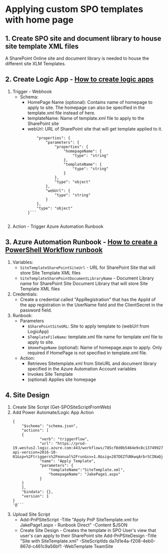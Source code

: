 # Applying custom SPO templates with home page

## 1. Create SPO site and document library to house site template XML files

A SharePoint Online site and document library is needed to house the different site XLM Templates.

## 2. Create Logic App - [How to create logic apps](https://learn.microsoft.com/en-us/azure/logic-apps/create-single-tenant-workflows-azure-portal?tabs=standard)
1.  Trigger - Webhook 
    - Schema:
		- HomePage Name (optional): Contains name of homepage to apply to site. The homepage can also be specified in the template.xml file instead of here.
		- templateName: Name of template.xml file to apply to the SharePoint site
		- webUrl: URL of SharePoint site that will get template applied to it.
            ```{
                "properties": {
                    "parameters": {
                        "properties": {
                            "homepageName": {
                                "type": "string"
                            },
                            "templateName": {
                                "type": "string"
                            }
                        },
                        "type": "object"
                    },
                    "webUrl": {
                        "type": "string"
                    }
                },
                "type": "object"
            }```
				
2. Action - Trigger Azure Automation Runbook

## 3. Azure Automation Runbook - [How to create a PowerShell Workflow runbook](https://learn.microsoft.com/en-us/azure/automation/learn/automation-tutorial-runbook-textual)

1. Variables:
    - `SiteTemplateSharePointSiteUrl` - URL for SharePoint Site that will store Site Template XML files
    - `SiteTemplateSharePointDocumentLibraryName` - Document Library name for SharePoint Site Document Library that will store Site Template XML files
2. Credentials:
    - Create a credential called "AppRegistration" that has the AppId of the app registration in the UserName field and the ClientSecret in the password field.
2. Runbook:
    - Parameters
        - `$SharePointSiteURL`: Site to apply template to (webUrl from LogicApp)
        - `$TemplateFileName`: template.xml file name for template xml file to apply to site. 
        - `$HomePageName` (optional): Name of homepage.aspx to apply. Only required if HomePage is not specified in template.xml file.
    - Action:
        - Retrieves Sitetemplate.xml from SiteURL and document library specified in the Azure Automation Account variables
        - Invokes Site Template
        - (optional) Applies site homepage		
		
## 4. Site Design
1. Create Site Script (Get-SPOSiteScriptFromWeb)
2. Add Power Automate/Logic App Action
    ```$JSON = @'
    {
        "$schema": "schema.json",
        "actions": [
        {
                "verb": "triggerFlow",
                "url": "https://prod-19.westus2.logic.azure.com:443/workflows/785cf8d0b5464e9c8c137499276a8494/triggers/manual/paths/invoke?api-version=2016-10-01&sp=%2Ftriggers%2Fmanual%2Frun&sv=1.0&sig=287DEZfUNkwqArbrSCINaQjrfUgP0yzAmjgMXCN_Zqc",
                "name": "Apply Template",
                "parameters": {
                    "templateName":"SiteTemplate.xml",
                    "homepageName": "JakePage1.aspx"
                }
        }
        ],
        "bindata": {},
        "version": 1
    }
    '@```
3. Upload Site Script 
	- Add-PnPSiteScript -Title "Apply PnP SiteTemplate.xml for JakePage1.aspx - Runbook Direct" -Content $JSON
	- Create Site Design - Creates the template in SPO User's view that user's can apply to their SharePoint site
Add-PnPSiteDesign -Title "Site with SiteTemplate.xml" -SiteScriptIds da7d1e4a-f208-4eb0-867d-c461c9a56bf1 -WebTemplate TeamSite